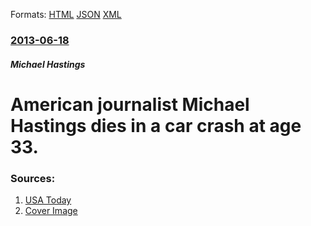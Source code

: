 
Formats: [HTML](/news/2013/06/18/american-journalist-michael-hastings-dies-in-a-car-crash-at-age-33.html)  [JSON](/news/2013/06/18/american-journalist-michael-hastings-dies-in-a-car-crash-at-age-33.json)  [XML](/news/2013/06/18/american-journalist-michael-hastings-dies-in-a-car-crash-at-age-33.xml)  

### [2013-06-18](/news/2013/06/18/index.md)

##### Michael Hastings
# American journalist Michael Hastings dies in a car crash at age 33. 




### Sources:

1. [USA Today](https://www.usatoday.com/story/news/nation/2013/06/18/hastings-car-accident-journalist/2436549/)
1. [Cover Image](https://www.gannett-cdn.com/GDContent/applogos/usatoday.png)
